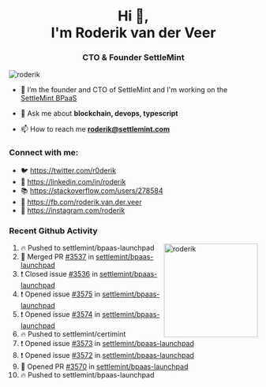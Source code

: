 <h1 align="center">Hi 👋,<br/> I'm Roderik van der Veer</h1>
<h3 align="center">CTO & Founder SettleMint</h3>

<p align="left"> <img src="https://komarev.com/ghpvc/?username=roderik" alt="roderik" /> </p>

- 🔭 I’m the founder and CTO of SettleMint and I'm working on the [SettleMint BPaaS](https://settlemint.com)

- 💬 Ask me about **blockchain, devops, typescript**

- 📫 How to reach me **roderik@settlemint.com**



### Connect with me:

- 🐦 https://twitter.com/r0derik
- 🏢 https://linkedin.com/in/roderik
- 📚 https://stackoverflow.com/users/278584
- 🙊 https://fb.com/roderik.van.der.veer
- 📸 https://instagram.com/roderik

### Recent Github Activity
<img src="https://github-readme-stats.vercel.app/api?username=roderik&show_icons=true&count_private=true" alt="roderik" align="right" height="190" />

<!--START_SECTION:activity-->
1. 🔥 Pushed to settlemint/bpaas-launchpad
2. 🎉 Merged PR [#3537](https://github.com/settlemint/bpaas-launchpad/pull/3537) in [settlemint/bpaas-launchpad](https://github.com/settlemint/bpaas-launchpad)
3. ❗️ Closed issue [#3536](https://github.com/settlemint/bpaas-launchpad/issues/3536) in [settlemint/bpaas-launchpad](https://github.com/settlemint/bpaas-launchpad)
4. ❗️ Opened issue [#3575](https://github.com/settlemint/bpaas-launchpad/issues/3575) in [settlemint/bpaas-launchpad](https://github.com/settlemint/bpaas-launchpad)
5. ❗️ Opened issue [#3574](https://github.com/settlemint/bpaas-launchpad/issues/3574) in [settlemint/bpaas-launchpad](https://github.com/settlemint/bpaas-launchpad)
6. 🔥 Pushed to settlemint/certimint
7. ❗️ Opened issue [#3573](https://github.com/settlemint/bpaas-launchpad/issues/3573) in [settlemint/bpaas-launchpad](https://github.com/settlemint/bpaas-launchpad)
8. ❗️ Opened issue [#3572](https://github.com/settlemint/bpaas-launchpad/issues/3572) in [settlemint/bpaas-launchpad](https://github.com/settlemint/bpaas-launchpad)
9. 💪 Opened PR [#3570](https://github.com/settlemint/bpaas-launchpad/pull/3570) in [settlemint/bpaas-launchpad](https://github.com/settlemint/bpaas-launchpad)
10. 🔥 Pushed to settlemint/bpaas-launchpad
<!--END_SECTION:activity-->